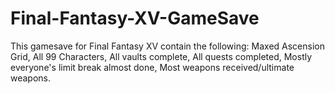 # Final-Fantasy-XV-GameSave
This gamesave for Final Fantasy XV contain the following: Maxed Ascension Grid, All 99 Characters, All vaults complete, All quests completed, Mostly everyone's limit break almost done, Most weapons received/ultimate weapons.
